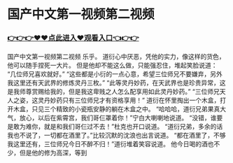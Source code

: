 # 国产中文第一视频第二视频

### <a href="http://www.baidu.com/link?url=ok3_Ml5QdPpOWDUDT8PseJcBKYiYUthhvs1MDf_XWaxIqoOiiz3h9rK40scs4rg4&wd">👉👉👉♥♥点此进入♥观看入口👈👉👉</a>

国产中文第一视频第二视频
乐乎。
    道衍心中厌恶，凭他的实力，像这样的货色，他可以随手捏死一大片。
    但是他却不能这么做，只能强忍住，堆起笑脸说道：
    “几位师兄喜欢就好。”
    “这些都是小衍的一点心意，希望三位师兄不要嫌弃，另外我这里还有天武界的修炼灵丹三枚。”
    “此等灵丹妙药，在天武界也是珍贵异常，这是我师尊赏赐给我的，但是我这卑贱之人怎么配享用如此灵丹妙药。”
    “三位师兄天人之姿，这灵丹妙药只有三位师兄才有资格享用！”
    道衍在怀里掏出一个木盒，打开木盒，只见三个精致的小瓷瓶安静的躺在木盒之中。
    “哈哈哈，道衍兄弟果真大气，放心，以后在紫霄宫，我们哥仨罩着你！”宁白大喇喇地说道。
    “没错，谁要是敢为难你，就是和我们哥仨过不去！”杜克也开口说道。
    “道衍兄弟，多余的话我也不说了，一切都在酒里了。”比较沉默的沈浪也出言说道。
    “都在酒里了，不够我这里还有，三位师兄今日不醉不归！”道衍堆着笑容说道。
    他今日喝的酒也不少，但是他的修为高深，等到
